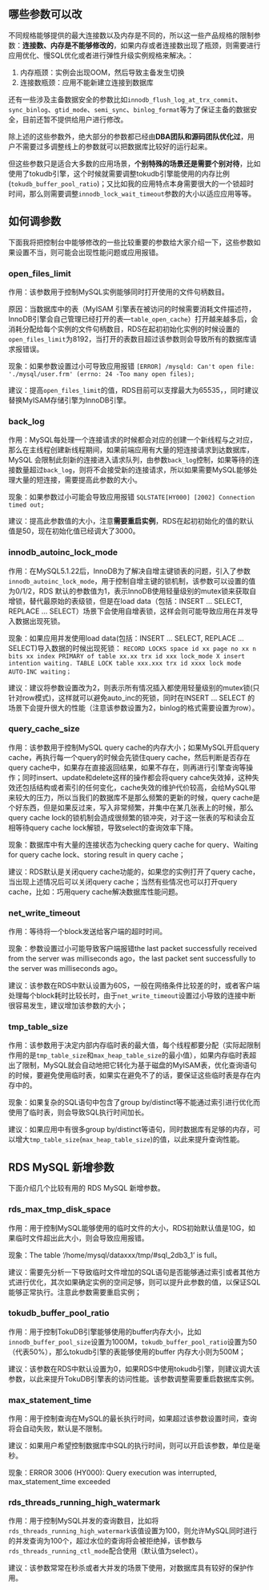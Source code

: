 ## 哪些参数可以改

不同规格能够提供的最大连接数以及内存是不同的，所以这一些产品规格的限制参数：**连接数、内存是不能够修改的**，如果内存或者连接数出现了瓶颈，则需要进行应用优化、慢SQL优化或者进行弹性升级实例规格来解决。：

1. 内存瓶颈：实例会出现OOM，然后导致主备发生切换
2. 连接数瓶颈：应用不能新建立连接到数据库



还有一些涉及主备数据安全的参数比如`innodb_flush_log_at_trx_commit`、`sync_binlog`、`gtid_mode`、`semi_sync`、`binlog_format`等为了保证主备的数据安全，目前还暂不提供给用户进行修改。



除上述的这些参数外，绝大部分的参数都已经由**DBA团队和源码团队优化过**，用户不需要过多调整线上的参数就可以把数据库比较好的运行起来。

但这些参数只是适合大多数的应用场景，**个别特殊的场景还是需要个别对待**，比如使用了tokudb引擎，这个时候就需要调整tokudb引擎能使用的内存比例(`tokudb_buffer_pool_ratio`)；又比如我的应用特点本身需要很大的一个锁超时时间，那么则需要调整`innodb_lock_wait_timeout`参数的大小以适应应用等等。

## 如何调参数

下面我将把控制台中能够修改的一些比较重要的参数给大家介绍一下，这些参数如果设置不当，则可能会出现性能问题或应用报错。

### open_files_limit

作用：该参数用于控制MySQL实例能够同时打开使用的文件句柄数目。

原因：当数据库中的表（MyISAM 引擎表在被访问的时候需要消耗文件描述符，InnoDB引擎会自己管理已经打开的表—`table_open_cache`）打开越来越多后，会消耗分配给每个实例的文件句柄数目，RDS在起初初始化实例的时候设置的`open_files_limit`为8192，当打开的表数目超过该参数则会导致所有的数据库请求报错误。

现象：如果参数设置过小可导致应用报错
`[ERROR] /mysqld: Can't open file: './mysql/user.frm' (errno: 24 -Too many open files);`

建议：提高`open_files_limit`的值，RDS目前可以支撑最大为65535，，同时建议替换MyISAM存储引擎为InnoDB引擎。

### back_log

作用：MySQL每处理一个连接请求的时候都会对应的创建一个新线程与之对应，那么在主线程创建新线程期间，如果前端应用有大量的短连接请求到达数据库，MySQL 会限制此刻新的连接进入请求队列，由参数`back_log`控制，如果等待的连接数量超过`back_log`，则将不会接受新的连接请求，所以如果需要MySQL能够处理大量的短连接，需要提高此参数的大小。

现象：如果参数过小可能会导致应用报错
`SQLSTATE[HY000] [2002] Connection timed out;`

建议：提高此参数值的大小，注意**需要重启实例**，RDS在起初初始化的值的默认值是50，现在初始化值已经调大了3000。

### innodb_autoinc_lock_mode

作用：在MySQL5.1.22后，InnoDB为了解决自增主键锁表的问题，引入了参数`innodb_autoinc_lock_mode`，用于控制自增主键的锁机制，该参数可以设置的值为0/1/2，RDS 默认的参数值为1，表示InnoDB使用轻量级别的mutex锁来获取自增锁，替代最原始的表级锁，但是在load data（包括：INSERT … SELECT, REPLACE … SELECT）场景下会使用自增表锁，这样会则可能导致应用在并发导入数据出现死锁。

现象：如果应用并发使用load data(包括：INSERT … SELECT, REPLACE … SELECT)导入数据的时候出现死锁：
`RECORD LOCKS space id xx page no xx n bits xx index PRIMARY of table xx.xx trx id xxx lock_mode X insert intention waiting. TABLE LOCK table xxx.xxx trx id xxxx lock mode AUTO-INC waiting；`

建议：建议将参数设置改为2，则表示所有情况插入都使用轻量级别的mutex锁(只针对row模式)，这样就可以避免auto_inc的死锁，同时在INSERT … SELECT 的场景下会提升很大的性能（注意该参数设置为2，binlog的格式需要设置为row）。

### query_cache_size

作用：该参数用于控制MySQL query cache的内存大小；如果MySQL开启query cache，再执行每一个query的时候会先锁住query cache，然后判断是否存在query cache中，如果存在直接返回结果，如果不存在，则再进行引擎查询等操作；同时insert、update和delete这样的操作都会将query cahce失效掉，这种失效还包括结构或者索引的任何变化，cache失效的维护代价较高，会给MySQL带来较大的压力，所以当我们的数据库不是那么频繁的更新的时候，query cache是个好东西，但是如果反过来，写入非常频繁，并集中在某几张表上的时候，那么query cache lock的锁机制会造成很频繁的锁冲突，对于这一张表的写和读会互相等待query cache lock解锁，导致select的查询效率下降。

现象：数据库中有大量的连接状态为checking query cache for query、Waiting for query cache lock、storing result in query cache；

建议：RDS默认是关闭query cache功能的，如果您的实例打开了query cache，当出现上述情况后可以关闭query cache；当然有些情况也可以打开query cache，比如：巧用query cache解决数据库性能问题。

### net_write_timeout

作用：等待将一个block发送给客户端的超时时间。

现象：参数设置过小可能导致客户端报错the last packet successfully received from the server was milliseconds ago，the last packet sent successfully to the server was milliseconds ago。

建议：该参数在RDS中默认设置为60S，一般在网络条件比较差的时，或者客户端处理每个block耗时比较长时，由于`net_write_timeout`设置过小导致的连接中断很容易发生，建议增加该参数的大小；

### tmp_table_size

作用：该参数用于决定内部内存临时表的最大值，每个线程都要分配（实际起限制作用的是`tmp_table_size`和`max_heap_table_size`的最小值），如果内存临时表超出了限制，MySQL就会自动地把它转化为基于磁盘的MyISAM表，优化查询语句的时候，要避免使用临时表，如果实在避免不了的话，要保证这些临时表是存在内存中的。

现象：如果复杂的SQL语句中包含了group by/distinct等不能通过索引进行优化而使用了临时表，则会导致SQL执行时间加长。

建议：如果应用中有很多group by/distinct等语句，同时数据库有足够的内存，可以增大`tmp_table_size`(`max_heap_table_size`)的值，以此来提升查询性能。

## RDS MySQL 新增参数

下面介绍几个比较有用的 RDS MySQL 新增参数。

### rds_max_tmp_disk_space

作用：用于控制MySQL能够使用的临时文件的大小，RDS初始默认值是10G，如果临时文件超出此大小，则会导致应用报错。

现象：The table ‘/home/mysql/dataxxx/tmp/#sql_2db3_1’ is full。

建议：需要先分析一下导致临时文件增加的SQL语句是否能够通过索引或者其他方式进行优化，其次如果确定实例的空间足够，则可以提升此参数的值，以保证SQL能够正常执行。注意此参数需要重启实例；

### tokudb_buffer_pool_ratio

作用：用于控制TokuDB引擎能够使用的buffer内存大小，比如`innodb_buffer_pool_size`设置为1000M，`tokudb_buffer_pool_ratio`设置为50（代表50%），那么tokudb引擎的表能够使用的buffer 内存大小则为500M；

建议：该参数在RDS中默认设置为0，如果RDS中使用tokudb引擎，则建议调大该参数，以此来提升TokuDB引擎表的访问性能。该参数调整需要重启数据库实例。

### max_statement_time

作用：用于控制查询在MySQL的最长执行时间，如果超过该参数设置时间，查询将会自动失败，默认是不限制。

建议：如果用户希望控制数据库中SQL的执行时间，则可以开启该参数，单位是毫秒。

现象：ERROR 3006 (HY000): Query execution was interrupted, max_statement_time exceeded

### rds_threads_running_high_watermark

作用：用于控制MySQL并发的查询数目，比如将`rds_threads_running_high_watermark`该值设置为100，则允许MySQL同时进行的并发查询为100个，超过水位的查询将会被拒绝掉，该参数与`rds_threads_running_ctl_mode`配合使用（默认值为select）。

建议：该参数常常在秒杀或者大并发的场景下使用，对数据库具有较好的保护作用。